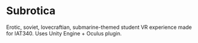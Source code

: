 # Subrotica
Erotic, soviet, lovecraftian, submarine-themed student VR experience made for IAT340. Uses Unity Engine + Oculus plugin.

